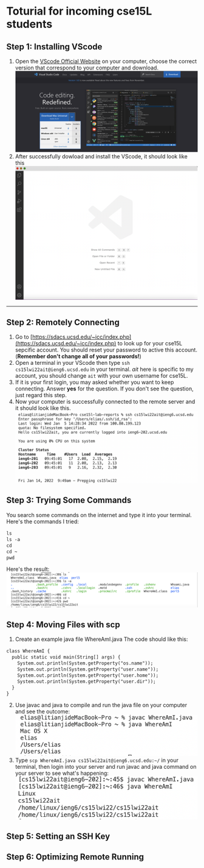 # Toturial for incoming cse15L students
## Step 1: Installing VScode
1. Open the [VScode Official Website](https://code.visualstudio.com/) on your computer, choose the correct version that correspond to your computer and download.
![Image](vscode1.png)
2. After successfully dowload and install the VScode, it should look like this
![Image](vscode2.png)
---
## Step 2: Remotely Connecting
1. Go to [https://sdacs.ucsd.edu/~icc/index.php](https://sdacs.ucsd.edu/~icc/index.php) to look up for your cse15L sepcific account. You should reset your password to active this account.(**Remember don't change all of your passwords!**)
2. Open a terminal in your VScode then type ```ssh cs15lwi22ait@ieng6.ucsd.edu``` in your terminal. *ait* here is specific to my account, you should change ```ait``` with your own username for cse15L.
3. If it is your first login, you may asked whether you want to keep connecting. Answer **yes** for the question. If you don't see the question, just regard this step.
4. Now your computer is successfully connected to the remote server and it should look like this.
![Image](vscode3.png)
## Step 3: Trying Some Commands
You search some commands on the internet and type it into your terminal.
Here's the commands I tried:
```
ls
ls -a
cd
cd ~
pwd
```
Here's the result:
![Image](vscode4.png)
## Step 4: Moving Files with scp
1. Create an example java file WhereAmI.java
The code should like this:
```
class WhereAmI {
  public static void main(String[] args) {
    System.out.println(System.getProperty("os.name"));
    System.out.println(System.getProperty("user.name"));
    System.out.println(System.getProperty("user.home"));
    System.out.println(System.getProperty("user.dir"));
  }
}
```
2. Use javac and java to compile and run the java file on your computer and see the outcome:
![Image](vscode5.png)
3. Type ```scp WhereAmI.java cs15lwi22ait@ieng6.ucsd.edu:~/``` in your terminal, then login into your server and run javac and java command on your server to see what's happening:
![Image](vscode6.png)

## Step 5: Setting an SSH Key

## Step 6: Optimizing Remote Running
